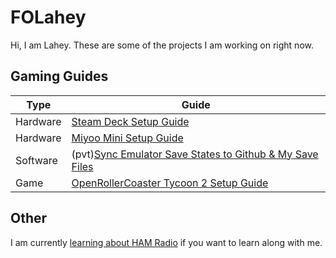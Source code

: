 # FOLahey
Hi, I am Lahey. These are some of the projects I am working on right now. 

## Gaming Guides
Type|Guide
---|---
Hardware|[Steam Deck Setup Guide](https://github.com/FOLahey/steamdeck)
Hardware|[Miyoo Mini Setup Guide](https://github.com/FOLahey/miyoo)
Software|(pvt)[Sync Emulator Save States to Github & My Save Files](https://github.com/FOLahey/saves)
Game|[OpenRollerCoaster Tycoon 2 Setup Guide](https://github.com/FOLahey/OpenRCT2)

## Other 
I am currently [learning about HAM Radio](https://github.com/FOLahey/HAM) if you want to learn along with me.
